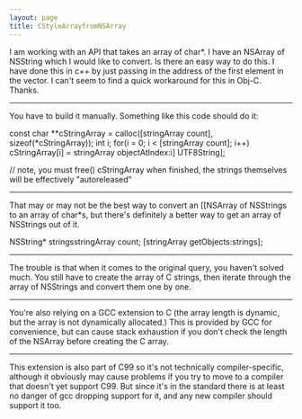 ```yaml
---
layout: page
title: CStyleArrayfromNSArray
---
```


I am working with an API that takes an array of char*.  I have an NSArray of NSString which I would like to convert.  Is there an easy way to do this.  I have done this in c++ by just passing in the address of the first element in the vector.  I can't seem to find a quick workaround for this in Obj-C.  Thanks.

----

You have to build it manually. Something like this code should do it:

    
const char **cStringArray = calloc([stringArray count], sizeof(*cStringArray));
int i;
for(i = 0; i < [stringArray count]; i++)
   cStringArray[i] = stringArray objectAtIndex:i] UTF8String];

// note, you must free() cStringArray when finished, the strings themselves will be effectively "autoreleased"


----
That may or may not be the best way to convert an [[NSArray of NSStrings to an array of char*s, but there's definitely a better way to get an array of NSStrings out of it.

    
NSString* stringsstringArray count;
[stringArray getObjects:strings];


----
The trouble is that when it comes to the original query, you haven't solved much. You still have to create the array of C strings, then iterate through the array of NSStrings and convert them one by one.

----

You're also relying on a GCC extension to C (the array length is dynamic, but the array is not dynamically allocated.) This is provided by GCC for convenience, but can cause stack exhaustion if you don't check the length of the NSArray before creating the C array.

----
This extension is also part of C99 so it's not technically compiler-specific, although it obviously may cause problems if you try to move to a compiler that doesn't yet support C99. But since it's in the standard there is at least no danger of gcc dropping support for it, and any new compiler should support it too.

